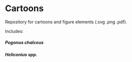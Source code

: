 # Cartoons

Repository for cartoons and figure elements (.svg .png .pdf).

Includes:
##### *Pogonus chalceus*
##### *Heliconius spp.*
